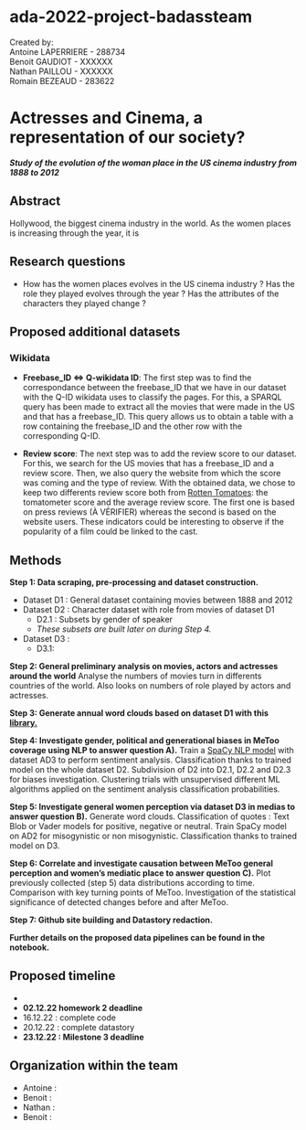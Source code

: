 # ada-2022-project-badassteam

Created by:\
Antoine LAPERRIERE - 288734\
Benoit GAUDIOT - XXXXXX\
Nathan PAILLOU - XXXXXX\
Romain BEZEAUD - 283622


# Actresses and Cinema, a representation of our society?

 ___Study of the evolution of the woman place in the US cinema industry from 1888 to 2012___

## Abstract

Hollywood, the biggest cinema industry in the world. As the women places is increasing through the year, it is 

## Research questions

* How has the women places evolves in the US cinema industry ? Has the role they played evolves through the year ? Has the attributes of the characters they played change ? 

## Proposed additional datasets
### Wikidata


* **Freebase_ID <=> Q-wikidata ID**: The first step was to find the correspondance between the freebase_ID that we have in our dataset with the Q-ID wikidata uses to classify the pages.
For this, a SPARQL query has been made to extract all the movies that were made in the US and that has a freebase_ID. This query allows us to obtain a table with a row containing the freebase_ID and the other row with the corresponding Q-ID.

* **Review score**: The next step was to add the review score to our dataset. For this, we search for the US movies that has a freebase_ID and a review score. Then, we also query the website from which the score was coming and the type of review. With the obtained data, we chose to keep two differents review score both from [Rotten Tomatoes](https://www.rottentomatoes.com): the tomatometer score and the average review score. The first one is based on press reviews (À VÉRIFIER) whereas the second is based on the website users. These indicators could be interesting to observe if the popularity of a film could be linked to the cast.



## Methods

**Step 1: Data scraping, pre-processing and dataset construction.**

* Dataset D1 : General dataset containing movies between 1888 and 2012
* Dataset D2 : Character dataset with role from movies of dataset D1
  * D2.1 : Subsets by gender of speaker
  * *These subsets are built later on during Step 4.*
* Dataset D3 : 
  * D3.1: 

**Step 2: General preliminary analysis on movies, actors and actresses around the world**
Analyse the numbers of movies turn in differents countries of the world. Also looks on numbers of role played by actors and actresses. 

**Step 3: Generate annual word clouds based on dataset D1 with this [library.](https://github.com/amueller/word_cloud)**

**Step 4: Investigate gender, political and generational biases in MeToo coverage using NLP to answer question A).**
Train a [SpaCy NLP model](https://spacy.io/usage/training) with dataset AD3 to perform sentiment analysis. Classification thanks to trained model on the whole dataset D2. Subdivision of D2 into D2.1, D2.2 and D2.3 for biases investigation. Clustering trials with unsupervised different ML algorithms applied on the sentiment analysis classification probabilities.

**Step 5: Investigate general women perception via dataset D3 in medias to answer question B).**
Generate word clouds. Classification of quotes : Text Blob or Vader models for positive, negative or neutral. Train SpaCy model on AD2 for misogynistic or non misogynistic. Classification thanks to trained model on D3.

**Step 6: Correlate and investigate causation between MeToo general perception and women’s mediatic place to answer question C).**
Plot previously collected (step 5) data distributions according to time. Comparison with key turning points of MeToo. Investigation of the statistical significance of detected changes before and after MeToo.

**Step 7: Github site building and Datastory redaction.**

**Further details on the proposed data pipelines can be found in the notebook.**

## Proposed timeline
* 
* **02.12.22 homework 2 deadline**
* 16.12.22 : complete code
* 20.12.22 : complete datastory
* **23.12.22 : Milestone 3 deadline**

## Organization within the team

* Antoine :
* Benoit :
* Nathan :
* Benoit :
